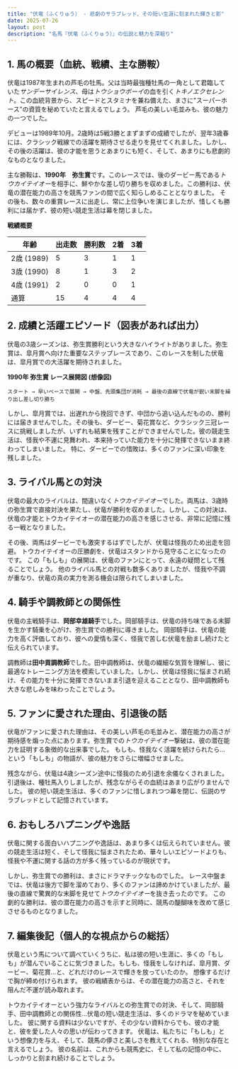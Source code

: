 ```yaml
---
title: "伏竜（ふくりゅう） - 悲劇のサラブレッド、その短い生涯に刻まれた輝きと影"
date: 2025-07-26
layout: post
description: "名馬『伏竜（ふくりゅう）』の伝説と魅力を深堀り"
---
```


## 1. 馬の概要（血統、戦績、主な勝鞍）

伏竜は1987年生まれの芦毛の牡馬。父は当時最強種牡馬の一角として君臨していた*サンデーサイレンス*、母は*トウショウボーイ*の血を引く*トキノエクセレント*。この血統背景から、スピードとスタミナを兼ね備えた、まさに"スーパーホース"の資質を秘めていたと言えるでしょう。  芦毛の美しい毛並みも、彼の魅力の一つでした。

デビューは1989年10月。2歳時は5戦3勝とまずまずの成績でしたが、翌年3歳春には、クラシック戦線での活躍を期待させる走りを見せてくれました。しかし、その後の活躍は、彼の才能を思うとあまりにも短く、そして、あまりにも悲劇的なものとなりました。

主な勝鞍は、**1990年　弥生賞**です。このレースでは、後のダービー馬である*トウカイテイオー*を相手に、鮮やかな差し切り勝ちを収めました。この勝利は、伏竜の潜在能力の高さを競馬ファンの間で広く知らしめることとなりました。  その後も、数々の重賞レースに出走し、常に上位争いを演じましたが、惜しくも勝利には届かず、彼の短い競走生活は幕を閉じました。

**戦績概要**

| 年齢 | 出走数 | 勝利数 | 2着 | 3着 |
|---|---|---|---|---|
| 2歳 (1989) | 5 | 3 | 1 | 1 |
| 3歳 (1990) | 8 | 1 | 3 | 2 |
| 4歳 (1991) | 2 | 0 | 0 | 1 |
| 通算 | 15 | 4 | 4 | 4 |


## 2. 成績と活躍エピソード（図表があれば出力）

伏竜の3歳シーズンは、弥生賞勝利という大きなハイライトがありました。弥生賞は、皐月賞へ向けた重要なステップレースであり、このレースを制した伏竜は、皐月賞での大活躍を期待されました。

**1990年 弥生賞 レース展開図 (想像図)**

```
スタート → 早いペースで展開 → 中盤、先頭集団が消耗 → 最後の直線で伏竜が鋭い末脚を繰り出し差し切り勝ち
```

しかし、皐月賞では、出遅れから挽回できず、中団から追い込んだものの、勝利には届きませんでした。その後も、ダービー、菊花賞など、クラシック三冠レースに挑戦しましたが、いずれも結果を残すことができませんでした。彼の競走生活は、怪我や不運に見舞われ、本来持っていた能力を十分に発揮できないまま終わってしまいました。  特に、ダービーでの惜敗は、多くのファンに深い印象を残しました。


## 3. ライバル馬との対決

伏竜の最大のライバルは、間違いなく*トウカイテイオー*でした。両馬は、3歳時の弥生賞で直接対決を果たし、伏竜が勝利を収めました。しかし、この対決は、伏竜の才能とトウカイテイオーの潜在能力の高さを感じさせる、非常に記憶に残る一戦となりました。

その後、両馬はダービーでも激突するはずでしたが、伏竜は怪我のため出走を回避。  トウカイテイオーの圧勝劇を、伏竜はスタンドから見守ることになったのです。  この「もしも」の展開は、伏竜のファンにとって、永遠の疑問として残ることでしょう。  他のライバル馬との対戦も数多くありましたが、怪我や不調が重なり、伏竜の真の実力を測る機会は限られてしまいました。


## 4. 騎手や調教師との関係性

伏竜の主戦騎手は、**岡部幸雄騎手**でした。岡部騎手は、伏竜の持ち味である末脚を生かす騎乗を心がけ、弥生賞での勝利に導きました。  岡部騎手は、伏竜の能力を高く評価しており、彼への愛情も深く、怪我で苦しむ伏竜を励まし続けたと伝えられています。

調教師は**田中貢調教師**でした。田中調教師は、伏竜の繊細な気質を理解し、彼に最適なトレーニング方法を模索していました。しかし、伏竜は怪我に悩まされ続け、その能力を十分に発揮できないまま引退を迎えることとなり、田中調教師も大きな悲しみを味わったことでしょう。


## 5. ファンに愛された理由、引退後の話

伏竜がファンに愛された理由は、その美しい芦毛の毛並みと、潜在能力の高さが期待感を煽った点にあります。弥生賞での*トウカイテイオー*撃破は、彼の潜在能力を証明する象徴的な出来事でした。  もしも、怪我なく活躍を続けられたら…という「もしも」の物語が、彼の魅力をさらに増幅させました。

残念ながら、伏竜は4歳シーズン途中に怪我のため引退を余儀なくされました。引退後は、種牡馬入りしましたが、残念ながらその血統はあまり広がりませんでした。  彼の短い競走生活は、多くのファンに惜しまれつつ幕を閉じ、伝説のサラブレッドとして記憶されています。


## 6. おもしろハプニングや逸話

伏竜に関する面白いハプニングや逸話は、あまり多くは伝えられていません。彼の競走生活は短く、そして怪我に悩まされたため、華々しいエピソードよりも、怪我や不運に関する話の方が多く残っているのが現状です。

しかし、弥生賞での勝利は、まさにドラマチックなものでした。  レース中盤までは、伏竜は後方で脚を溜めており、多くのファンは諦めかけていましたが、最後の直線で驚異的な末脚を見せて*トウカイテイオー*を抜き去ったのです。  この劇的な勝利は、彼の潜在能力の高さを示すと同時に、競馬の醍醐味を改めて感じさせるものとなりました。


## 7. 編集後記（個人的な視点からの総括）

伏竜という馬について調べていくうちに、私は彼の短い生涯に、多くの「もしも」が潜んでいることに気づきました。もしも、怪我をしなければ、皐月賞、ダービー、菊花賞…と、どれだけのレースで輝きを放っていたのか。  想像するだけで胸が締め付けられます。  彼の戦績表からは、その潜在能力の高さと、それを阻んだ不運が読み取れます。

トウカイテイオーという強力なライバルとの弥生賞での対決、そして、岡部騎手、田中調教師との関係性…伏竜の短い競走生活は、多くのドラマを秘めていました。  彼に関する資料は少ないですが、その少ない資料からでも、彼の才能と、彼を愛した人々の思いが伝わってきます。  伏竜は、私たちに「もしも」という想像力を与え、そして、競馬の儚さと美しさを教えてくれる、特別な存在と言えるでしょう。  彼の名前は、これからも競馬史に、そして私の記憶の中に、しっかりと刻まれ続けることでしょう。
